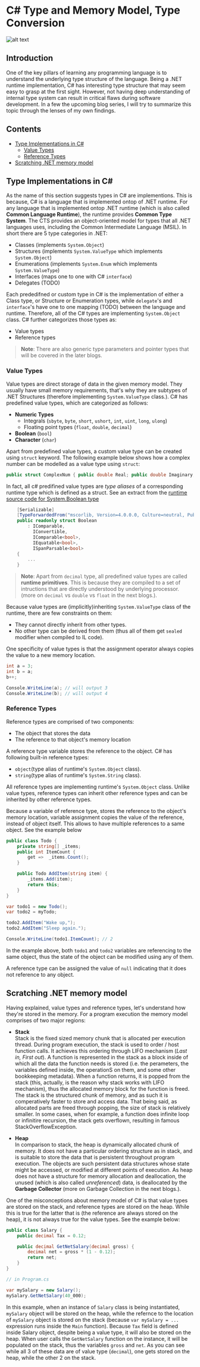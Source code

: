 # C# Type and Memory Model, Type Conversion


![alt text](https://raw.githubusercontent.com/jurimullercloud/blogs/draft/blogs-topics/_media/images/csharp-datatypes.jpg)
## Introduction

One of the key pillars of learning any programming language is to understand the underlying type structure of the language.
Being a .NET runtime implementation, C# has interesting type structure that may seem easy to grasp at the first sight.
However, not having deep understanding of internal type system can result in critical flaws during software development.
In a few the upcoming blog series, I will try to summarize this topic through the lenses of my own findings.

## Contents

- [Type Implementations in C#](#type-implementations-in-c#)
  - [Value Types](#value-types)
  - [Reference Types](#value-types)
- [Scratching .NET memory model](#contents)

## Type Implementations in C\#

As the name of this section suggests types in C# are implementions. This is because, C# is a language that is implemented
ontop of .NET runtime. For any language that is implemented ontop .NET runtime (which is also called **Common Language Runtime**),
the runtime provides **Common Type System**. The CTS provides an object-oriented model for types that all
.NET languages uses, including the Common Intermediate Language (MSIL). In short there are 5 type categories in
.NET:  

- Classes (implements `System.Object`)
- Structures (implements `System.ValueType` which implements `System.Object`)
- Enumerations (implements `System.Enum` which implements `System.ValueType`)
- Interfaces (maps one to one with C# `interface`)
- Delegates (TODO)

Each prededifned or custom type in C# is the implementation of either a Class type, or Structure or Enumeration types, while
`delegate`'s and `interface`'s have one to one mapping (TODO) between the language and runtime. Therefore, all of the C# types
are implementing `System.Object` class. C# further categorizes those types as:

- Value types
- Reference types  

> **Note**:
    There are also generic type parameters and pointer types that will be covered in the later blogs.

### Value Types

Value types are direct storage of data in the given memory model. They usually have small memory requirements, that's why 
they are subtypes of .NET Structures (therefore implementing `System.ValueType` class.). C# has predefined value types,
which are categorized as follows:

- **Numeric Types**
  - Integrals (`sbyte`, `byte`, `short`, `ushort`, `int`, `uint`, `long`, `ulong`)
  - Floating point types (`float`, `double`, `decimal`)
- **Boolean** (`bool`)
- **Character** (`char`)

Apart from predefined value types, a custom value type can be created using `struct` keyword. The following example below
shows how a complex number can be modelled as a value type using `struct`:

```c#
public struct ComplexNum { public double Real; public double Imaginary;}
```

In fact, all c# predifined value types are *type aliases* of a corresponding runtime type which is defined as a struct. 
See an extract from the [runtime source code for System.Boolean type](src/libraries/System.Private.CoreLib/src/System/Boolean.cs)

```c#
    [Serializable]
    [TypeForwardedFrom("mscorlib, Version=4.0.0.0, Culture=neutral, PublicKeyToken=b77a5c561934e089")]
    public readonly struct Boolean
        : IComparable,
          IConvertible,
          IComparable<bool>,
          IEquatable<bool>,
          ISpanParsable<bool>
    {
        ...
    }
```

> **Note**:
Apart from `decimal` type, all predefined value types are called **runtime primitives**. This is because they are
compiled to a set of intructions that are directly understood by underlying processor. (more on `decimal` vs `double` vs 
`float` in the next blogs.).  

Because value types are (implicitly)inheriting `System.ValueType` class of the runtime, there are few constraints on them:

- They cannot directly inherit from other types.
- No other type can be derived from them (thus all of them get `sealed` modifier when compiled to IL code).

One specificity of value types is that the assignment operator always copies the value to a new memory location.

```c#
int a = 3;
int b = a;
b++;

Console.WriteLine(a); // will output 3
Console.WriteLine(b); // will output 4
```

### **Reference Types**

Reference types are comprised of two components:

- The object that stores the data
- The reference to that object's memory location

A reference type variable stores the reference to the object.
C# has following built-in reference types:  

- `object`(type alias of runtime's `System.Object` class).
- `string`(type alias of runtime's `System.String` class).

All reference types are implementing runtime's `System.Object`
class. Unlike value types, reference types can inherit other reference types and can be inherited by other reference types.

Because a variable of reference type, stores the reference to the object's memory location, variable assignment copies the
value of the reference, instead of object itself. This allows to have multiple references to a same object. See the example below

```c#
public class Todo {
    private string[] _items;
    public int ItemCount {
        get =>  _items.Count();
    }

    public Todo AddItem(string item) {
        _items.Add(item);
        return this;
    }
}

var todo1 = new Todo();
var todo2 = myTodo;

todo2.AddItem("Wake up,");
todo2.AddItem("Sleep again.");

Console.WriteLine(todo1.ItemCount); // 2
```

In the example above, both `todo1` and `todo2` variables are referencing to the same object, thus the state of the object
can be modified using any of them.

A reference type can be assigned the value of `null` indicating that it does not reference to any object.

## Scratching .NET memory model

Having explained, value types and reference types, let's understand how they're stored in the memory.
For a program execution the memory model comprises of two major regions:

- **Stack**  
  Stack is the fixed sized memory chunk that is allocated per execution thread. During program execution, the stack is used
  to order / host function calls. It achieves this ordering through LIFO mechanism (*Last in, First out*). A function is
  represented in the stack as a block inside of which all the data the function needs is stored (i.e. the perameters, the variables defined inside, the operationS on them, and some other bookkeeping metadata). When a function returns, it is popped from
  the stack (this, actually, is the reason why stack works with LIFO mechanism), thus the allocated memory block for the function
  is freed.
  The stack is the structured chunk of memory, and as such it is comperatively faster to store and access data. That being said,
  as allocated parts are freed through popping, the size of stack is relatively smaller. In some cases, when for example, a function
  does infinite loop or infinitire recursion, the stack gets overflown, resulting in famous StackOverflowException.

- **Heap**  
  In comparison to stack, the heap is dynamically allocated chunk of memory. It does not have a particular ordering structure
  as in stack, and is suitable to store the data that is persistent throughout program execution. The objects are such persistent
  data structures whose state might be accessed, or modified at different points of execution. As heap does not have a structure
  for memory allocation and deallocation, the unused (which is also called *unreferenced*) data, is deallocated by the **Garbage
  Collector** (more on Garbage Collection in the next blogs.).

 One of the misconceptions about memory model of C# is that value types are stored on the stack, and reference types are
 stored on the heap. While this is true for the latter that is (the reference are always stored on the heap), it is not
 always true for the value types. See the example below:

```c#
public class Salary {
    public decimal Tax = 0.12;

    public decimal GetNetSalary(decimal gross) {
        decimal net = gross * (1 - 0.12);
        return net;
    }
}

// in Program.cs

var mySalary = new Salary();
mySalary.GetNetSalary(40_000);
```

In this example, when an instance of `Salary` class is being instantiated, `mySalary` object will be stored on the heap, 
while the refernce to the location of `mySalary` object is stored on the stack (because `var mySalary = ...` expression runs
inside the `Main` function). Because `Tax` field is defined inside Salary object, despite being a value type, it will also be stored
on the heap. When user calls the `GetNetSalary` function on the instance, it will be populated on the stack, thus the variables
`gross` and `net`. As you can see while all 3 of these data are of value type (`decimal`), one gets stored on the heap,
while the other 2 on the stack.


